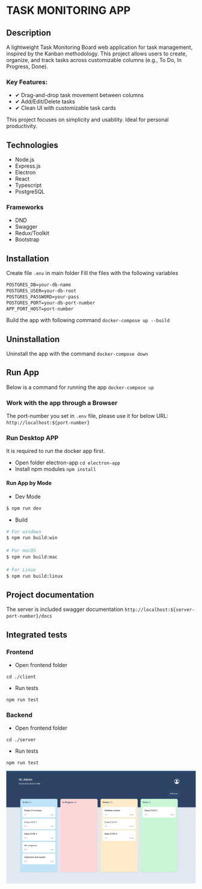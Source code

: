 # TASK MONITORING APP

## Description
A lightweight Task Monitoring Board web application for task management, inspired by the Kanban methodology. This project allows users to create, organize, and track tasks across customizable columns (e.g., To Do, In Progress, Done).

### Key Features:
- ✔ Drag-and-drop task movement between columns
- ✔ Add/Edit/Delete tasks
- ✔ Clean UI with customizable task cards

This project focuses on simplicity and usability. Ideal for personal productivity.

## Technologies
- Node.js
- Express.js
- Electron
- React
- Typescript
- PostgreSQL

### Frameworks
- DND
- Swagger
- Redux/Toolkit
- Bootstrap

## Installation 

Create file `.env` in main folder
Fill the files with the following variables

```
POSTGRES_DB=your-db-name
POSTGRES_USER=your-db-root
POSTGRES_PASSWORD=your-pass
POSTGRES_PORT=your-db-port-number
APP_PORT_HOST=port-number
```

Build the app with following command
`docker-compose up --build`
## Uninstallation
Uninstall the app with the command
`docker-compose down`

## Run App
Below is a command for running the app
`docker-compose up`

### Work with the app through a Browser 
The port-number you set in `.env` file, please use it for below URL:
`http://localhost:${port-number}`


### Run Desktop APP
It is required to run the docker app first.
- Open folder electron-app
`cd electron-app`
- Install npm modules
`npm install`
#### Run App by Mode
- Dev Mode
```bash
$ npm run dev
```
- Build

```bash
# For windows
$ npm run build:win

# For macOS
$ npm run build:mac

# For Linux
$ npm run build:linux
```

## Project documentation 
The server is included swagger documentation
`http://localhost:${server-port-number}/docs`

## Integrated tests
### Frontend
- Open frontend folder
```
cd ./client
```
- Run tests
```
npm run test
```
### Backend
- Open frontend folder
```
cd ./server
```
- Run tests
```
npm run test
```


![App screenshot](./screenshot.png)

